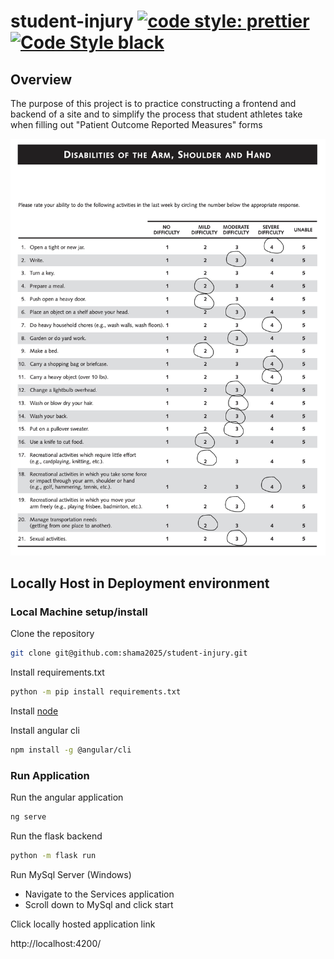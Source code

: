 # student-injury [![code style: prettier](https://img.shields.io/badge/code_style-prettier-ff69b4.svg?style=flat-square)](https://github.com/prettier/prettier) [![Code Style black](https://img.shields.io/badge/code%20style-black-000000.svg)](https://github.com/psf/black)

## Overview

The purpose of this project is to practice constructing a frontend and backend of a site and to simplify the process that student athletes take when filling out "Patient Outcome Reported Measures" forms

![Patient Outcome Reported Measures example](./DashExample.png)

## Locally Host in Deployment environment

### Local Machine setup/install

Clone the repository

```sh
git clone git@github.com:shama2025/student-injury.git
```

Install requirements.txt

```sh
python -m pip install requirements.txt
```

Install [node](https://nodejs.org/en/download/)

Install angular cli

```sh
npm install -g @angular/cli
```

### Run Application

Run the angular application

```sh
ng serve
```

Run the flask backend

```sh
python -m flask run
```

Run MySql Server (Windows)

-   Navigate to the Services application
-   Scroll down to MySql and click start

Click locally hosted application link

http://localhost:4200/
